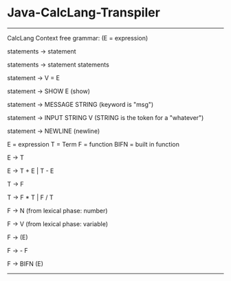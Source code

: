 # Java-CalcLang-Transpiler

-------------------------------------------------------
CalcLang Context free grammar:  (E = expression) 

statements -> statement

statements -> statement statements

statement -> V = E

statement -> SHOW E           (show)

statement -> MESSAGE STRING   (keyword is "msg")

statement -> INPUT STRING V      (STRING is the token for a "whatever")

statement -> NEWLINE          (newline)


E = expression  T = Term  F = function  BIFN = built in function

E -> T

E -> T + E | T - E

T -> F

T -> F * T | F / T

F -> N    (from lexical phase:  number)

F -> V    (from lexical phase:  variable)

F -> (E)

F -> - F

F -> BIFN (E)

------------------------------------------------------------
